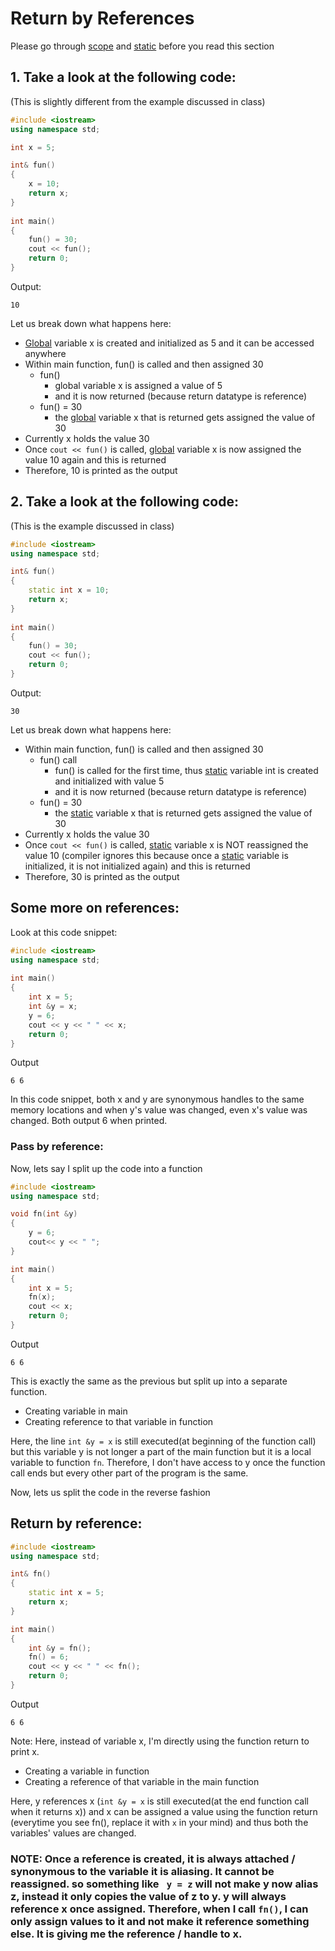 # Return by References

Please go through [scope](scope.md) and [static](static.md) before you read this section

## 1. Take a look at the following code:
(This is slightly different from the example discussed in class)
```c++
#include <iostream>
using namespace std;

int x = 5;

int& fun()
{
    x = 10;
    return x;
}
 
int main()
{
    fun() = 30;
    cout << fun();
    return 0;
}
```
Output:
```
10
```

Let us break down what happens here:
- [Global](scope.md) variable x is created and initialized as 5 and it can be accessed anywhere
- Within main function, fun() is called and then assigned 30
    - fun()
        - global variable x is assigned a value of 5
        - and it is now returned (because return datatype is reference)
    - fun() = 30
        - the [global](scope.md) variable x that is returned gets assigned the value of 30
- Currently x holds the value 30
- Once `cout << fun()` is called, [global](scope.md) variable x is now assigned the value 10 again and this is returned
- Therefore, 10 is printed as the output

## 2. Take a look at the following code:
(This is the example discussed in class)
```c++
#include <iostream>
using namespace std;

int& fun()
{
    static int x = 10;
    return x;
}
 
int main()
{
    fun() = 30;
    cout << fun();
    return 0;
}
```
Output:
```
30
```

Let us break down what happens here:
- Within main function, fun() is called and then assigned 30
    - fun() call
        - fun() is called for the first time, thus [static](static.md) variable int is created and initialized with value 5
        - and it is now returned (because return datatype is reference)
    - fun() = 30
        - the [static](static.md) variable x that is returned gets assigned the value of 30
- Currently x holds the value 30
- Once `cout << fun()` is called, [static](static.md) variable x is NOT reassigned the value 10 (compiler ignores this because once a [static](static.md) variable is initialized, it is not initialized again) and this is returned
- Therefore, 30 is printed as the output

## Some more on references:
Look at this code snippet:
```c++
#include <iostream>
using namespace std;
 
int main()
{
    int x = 5;
    int &y = x;
    y = 6;
    cout << y << " " << x;
    return 0;
}
```
Output
```
6 6
```
In this code snippet, both x and y are synonymous handles to the same memory locations and when y's value was changed, even x's value was changed. Both output 6 when printed.

### Pass by reference:
Now, lets say I split up the code into a function
```c++
#include <iostream>
using namespace std;

void fn(int &y)
{
    y = 6;
    cout<< y << " ";
}

int main()
{
    int x = 5;
    fn(x);
    cout << x;
    return 0;
}
```
Output
```
6 6
```
This is exactly the same as the previous but split up into a separate function.
- Creating variable in main
- Creating reference to that variable in function

Here, the line `int &y = x` is still executed(at beginning of the function call) but this variable y is not longer a part of the main function but it is a local variable to function `fn`. Therefore, I don't have access to y once the function call ends but every other part of the program is the same.


Now, lets us split the code in the reverse fashion
## Return by reference:
```c++
#include <iostream>
using namespace std;

int& fn()
{
    static int x = 5;
    return x;
}

int main()
{
    int &y = fn();
    fn() = 6;
    cout << y << " " << fn();
    return 0;
}
```
Output
```
6 6
```
Note: Here, instead of variable x, I'm directly using the function return to print x.
- Creating a variable in function
- Creating a reference of that variable in the main function

Here, y references x (`int &y = x` is still executed(at the end function call when it returns x)) and x can be assigned a value using the function return (everytime you see fn(), replace it with `x` in your mind) and thus both the variables' values are changed.

### NOTE: Once a reference is created, it is always attached / synonymous to the variable it is aliasing. It cannot be reassigned. so something like ` y = z` will not make y now alias z, instead it only copies the value of z to y. y will always reference x once assigned. Therefore, when I call `fn()`, I can only assign values to it and not make it reference something else. It is giving me the reference / handle to x.
